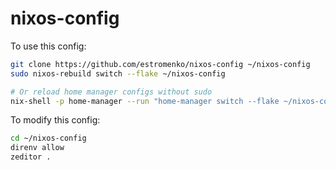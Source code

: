# nixos-config

To use this config:

```bash
git clone https://github.com/estromenko/nixos-config ~/nixos-config
sudo nixos-rebuild switch --flake ~/nixos-config

# Or reload home manager configs without sudo
nix-shell -p home-manager --run "home-manager switch --flake ~/nixos-config -b backup"
```

To modify this config:

```bash
cd ~/nixos-config
direnv allow
zeditor .
```
